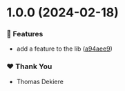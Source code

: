 # 1.0.0 (2024-02-18)


### 🚀 Features

- add a feature to the lib ([a94aee9](https://github.com/thdk/nx-release-standalone-ts-library/commit/a94aee9))

### ❤️  Thank You

- Thomas Dekiere